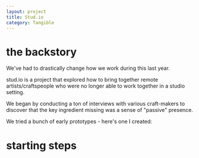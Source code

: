 ```yaml
---
layout: project
title: Stud.io
category: Tangible
---
```

# the backstory

We've had to drastically change how we work during this last year.

stud.io is a project that explored how to bring together remote artists/craftspeople who were no longer able to work together in a studio setting.

We began by conducting a ton of interviews with various craft-makers to discover that the key ingredient missing was a sense of "passive" presence.

We tried a bunch of early prototypes - here's one I created:

# starting steps
